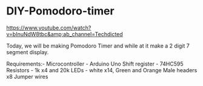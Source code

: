 # DIY-Pomodoro-timer
https://www.youtube.com/watch?v=bInuNdW8tbc&amp;ab_channel=Techdicted

Today, we will be making Pomodoro Timer and while at it make a 2 digit 7 segment display.

Requirements:-
Microcontroller - Arduino Uno
Shift register - 74HC595
Resistors - 1k x4 and 20k 
LEDs - white x14, Green and Orange
Male headers x8
Jumper wires
